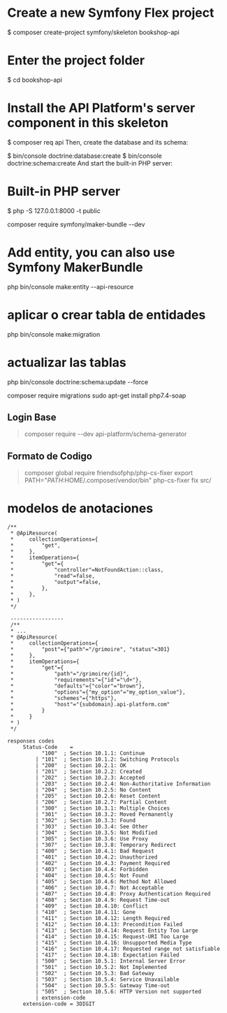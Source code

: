 # Create a new Symfony Flex project
$ composer create-project symfony/skeleton bookshop-api
# Enter the project folder
$ cd bookshop-api
# Install the API Platform's server component in this skeleton
$ composer req api
Then, create the database and its schema:

$ bin/console doctrine:database:create
$ bin/console doctrine:schema:create
And start the built-in PHP server:

# Built-in PHP server
$ php -S 127.0.0.1:8000 -t public

composer require symfony/maker-bundle --dev
# Add entity, you can also use Symfony MakerBundle
php bin/console make:entity --api-resource



# aplicar o crear tabla de entidades
php bin/console make:migration
# actualizar las tablas
php bin/console doctrine:schema:update --force

composer require migrations
sudo apt-get install php7.4-soap

## Login Base
> composer require --dev api-platform/schema-generator

## Formato de Codigo

> composer global require friendsofphp/php-cs-fixer
> export PATH="$PATH:$HOME/.composer/vendor/bin"
> php-cs-fixer fix src/

# modelos de anotaciones
```
/**
 * @ApiResource(
 *     collectionOperations={
 *         "get",
 *     },
 *     itemOperations={
 *         "get"={
 *             "controller"=NotFoundAction::class,
 *             "read"=false,
 *             "output"=false,
 *         },
 *     },
 * )
 */

 -----------------
 /**
 * ...
 * @ApiResource(
 *     collectionOperations={
 *         "post"={"path"="/grimoire", "status"=301}
 *     },
 *     itemOperations={
 *         "get"={
 *             "path"="/grimoire/{id}",
 *             "requirements"={"id"="\d+"},
 *             "defaults"={"color"="brown"},
 *             "options"={"my_option"="my_option_value"},
 *             "schemes"={"https"},
 *             "host"="{subdomain}.api-platform.com"
 *         }
 *     }
 * )
 */
 ```

 ```
 responses codes
      Status-Code    =
            "100"  ; Section 10.1.1: Continue
          | "101"  ; Section 10.1.2: Switching Protocols
          | "200"  ; Section 10.2.1: OK
          | "201"  ; Section 10.2.2: Created
          | "202"  ; Section 10.2.3: Accepted
          | "203"  ; Section 10.2.4: Non-Authoritative Information
          | "204"  ; Section 10.2.5: No Content
          | "205"  ; Section 10.2.6: Reset Content
          | "206"  ; Section 10.2.7: Partial Content
          | "300"  ; Section 10.3.1: Multiple Choices
          | "301"  ; Section 10.3.2: Moved Permanently
          | "302"  ; Section 10.3.3: Found
          | "303"  ; Section 10.3.4: See Other
          | "304"  ; Section 10.3.5: Not Modified
          | "305"  ; Section 10.3.6: Use Proxy
          | "307"  ; Section 10.3.8: Temporary Redirect
          | "400"  ; Section 10.4.1: Bad Request
          | "401"  ; Section 10.4.2: Unauthorized
          | "402"  ; Section 10.4.3: Payment Required
          | "403"  ; Section 10.4.4: Forbidden
          | "404"  ; Section 10.4.5: Not Found
          | "405"  ; Section 10.4.6: Method Not Allowed
          | "406"  ; Section 10.4.7: Not Acceptable
          | "407"  ; Section 10.4.8: Proxy Authentication Required
          | "408"  ; Section 10.4.9: Request Time-out
          | "409"  ; Section 10.4.10: Conflict
          | "410"  ; Section 10.4.11: Gone
          | "411"  ; Section 10.4.12: Length Required
          | "412"  ; Section 10.4.13: Precondition Failed
          | "413"  ; Section 10.4.14: Request Entity Too Large
          | "414"  ; Section 10.4.15: Request-URI Too Large
          | "415"  ; Section 10.4.16: Unsupported Media Type
          | "416"  ; Section 10.4.17: Requested range not satisfiable
          | "417"  ; Section 10.4.18: Expectation Failed
          | "500"  ; Section 10.5.1: Internal Server Error
          | "501"  ; Section 10.5.2: Not Implemented
          | "502"  ; Section 10.5.3: Bad Gateway
          | "503"  ; Section 10.5.4: Service Unavailable
          | "504"  ; Section 10.5.5: Gateway Time-out
          | "505"  ; Section 10.5.6: HTTP Version not supported
          | extension-code
      extension-code = 3DIGIT
 ```